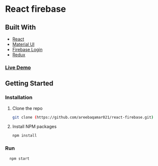 # React firebase

## Built With

* [React](https://reactjs.org/)
* [Material UI](https://material-ui.com/)
* [Firebase Login](https://firebase.google.com/)
* [Redux](https://react-redux.js.org/)

### [Live Demo](https://pizza-fire-ecommerce.netlify.app/)

## Getting Started

### Installation

1. Clone the repo
   ```sh
   git clone (https://github.com/areebaqamar021/react-firebase.git)
   ```
2. Install NPM packages
   ```sh
   npm install
   ```
### Run
 ```sh
   npm start
   ```
